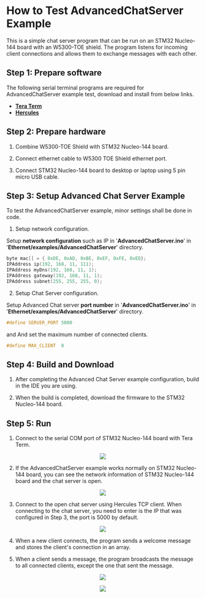 # How to Test AdvancedChatServer Example

This is a simple chat server program that can be run on an STM32 Nucleo-144 board with an W5300-TOE shield. The program listens for incoming client connections and allows them to exchange messages with each other.


## Step 1: Prepare software

The following serial terminal programs are required for AdvancedChatServer example test, download and install from below links.

- [**Tera Term**][link-tera_term]
- [**Hercules**][link-hercules]



## Step 2: Prepare hardware

1. Combine W5300-TOE Shield with STM32 Nucleo-144 board.

2. Connect ethernet cable to W5300 TOE Shield ethernet port.

3. Connect STM32 Nucleo-144 board to desktop or laptop using 5 pin micro USB cable.



## Step 3: Setup Advanced Chat Server Example

To test the AdvancedChatServer example, minor settings shall be done in code.


1. Setup network configuration.

Setup **network configuration** such as IP in '**AdvancedChatServer.ino**' in '**Ethernet/examples/AdvancedChatServer**' directory.

```cpp
byte mac[] = { 0xDE, 0xAD, 0xBE, 0xEF, 0xFE, 0xED};
IPAddress ip(192, 168, 11, 111);
IPAddress myDns(192, 168, 11, 1);
IPAddress gateway(192, 168, 11, 1);
IPAddress subnet(255, 255, 255, 0);
```

2. Setup Chat Server configuration.

Setup Advanced Chat server **port number** in '**AdvancedChatServer.ino**' in '**Ethernet/examples/AdvancedChatServer**' directory.

```cpp
#define SERVER_PORT 5000
```
and And set the maximum number of connected clients.
```cpp
#define MAX_CLIENT  8
```


## Step 4: Build and Download

1. After completing the Advanced Chat Server example configuration, build in the IDE you are using.

2. When the build is completed, download the firmware to the STM32 Nucleo-144 board.


## Step 5: Run

1. Connect to the serial COM port of STM32 Nucleo-144 board with Tera Term.
<p align="center"><img src="https://github.com/Wiznet/W5300-TOE-Arduino/blob/main/Static/images/examples/teraterm_setting.png"></p>

2. If the AdvancedChatServer example works normally on STM32 Nucleo-144 board, you can see the network information of STM32 Nucleo-144 board and the chat server is open.
<p align="center"><img src="https://github.com/Wiznet/W5300-TOE-Arduino/blob/main/Static/images/examples/chat_server_setting_up.png"></p>

3. Connect to the open chat server using Hercules TCP client. When connecting to the chat server, you need to enter is the IP that was configured in Step 3, the port is 5000 by default.
<p align="center"><img src="https://github.com/Wiznet/W5300-TOE-Arduino/blob/main/Static/images/examples/chat_server_connect.png"></p>

4. When a new client connects, the program sends a welcome message and stores the client's connection in an array.

5. When a client sends a message, the program broadcasts the message to all connected clients, except the one that sent the message.
<p align="center"><img src="https://github.com/Wiznet/W5300-TOE-Arduino/blob/main/Static/images/examples/advancedChatServer_1"></p>
<p align="center"><img src="https://github.com/Wiznet/W5300-TOE-Arduino/blob/main/Static/images/examples/advancedChatServer_2"></p>



<!--
Link
-->

[link-tera_term]: https://osdn.net/projects/ttssh2/releases/
[link-hercules]: https://www.hw-group.com/software/hercules-setup-utility
